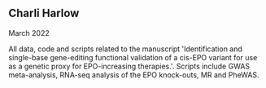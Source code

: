 ## Charli Harlow ##
March 2022

All data, code and scripts related to the manuscript 'Identification and single-base gene-editing functional validation of a cis-EPO variant for use as a genetic proxy for EPO-increasing therapies.'. Scripts include GWAS meta-analysis, RNA-seq analysis of the EPO knock-outs, MR and PheWAS.
